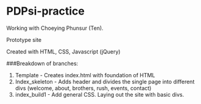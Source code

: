 # PDPsi-practice
Working with Choeying Phunsur (Ten).

Prototype site

Created with HTML, CSS, Javascript (jQuery)

###Breakdown of branches:
1. Template - Creates index.html with foundation of HTML
2. Index_skeleton - Adds header and divides the single page into different divs (welcome, about, brothers, rush, events, contact)
3. index_build1 - Add general CSS. Laying out the site with basic divs.
